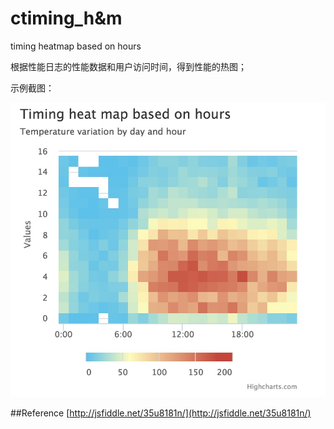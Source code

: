 # ctiming_h&m
timing heatmap based on hours

根据性能日志的性能数据和用户访问时间，得到性能的热图；

示例截图：

![Alt text](https://raw.githubusercontent.com/SKing7/ctiming_h-m/master/shots/timing_20151215.png)

##Reference
[http://jsfiddle.net/35u8181n/](http://jsfiddle.net/35u8181n/)
